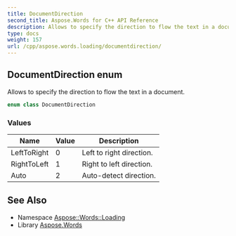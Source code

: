 ```yaml
---
title: DocumentDirection
second_title: Aspose.Words for C++ API Reference
description: Allows to specify the direction to flow the text in a document.
type: docs
weight: 157
url: /cpp/aspose.words.loading/documentdirection/
---
```

## DocumentDirection enum


Allows to specify the direction to flow the text in a document.

```cpp
enum class DocumentDirection
```

### Values

| Name | Value | Description |
| --- | --- | --- |
| LeftToRight | 0 | Left to right direction. |
| RightToLeft | 1 | Right to left direction. |
| Auto | 2 | Auto-detect direction. |

## See Also

* Namespace [Aspose::Words::Loading](../)
* Library [Aspose.Words](../../)
